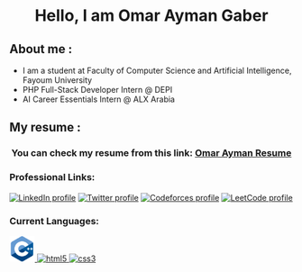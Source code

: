 <h1 align="center">Hello, I am Omar Ayman Gaber</h1>
<h2>About me :</h2>
<ul>
  <li>I am a student at Faculty of Computer Science and Artificial Intelligence, Fayoum University</li>
  <li>PHP Full-Stack Developer Intern @ DEPI</li>
  <li>AI Career Essentials Intern @ ALX Arabia</li>
</ul>
<h2>My resume :</h2>
<h3 align="center">You can check my resume from this link: <a href="https://flowcv.com/resume/lfcw6ipo72">Omar Ayman Resume</a></h3>
<h3 align="left">Professional Links:</h3>
<p align="left">
<a href="https://www.linkedin.com/in/omar-ayman-gaber/" target="_blank"><img align="center" src="https://raw.githubusercontent.com/rahuldkjain/github-profile-readme-generator/master/src/images/icons/Social/linked-in-alt.svg" alt="LinkedIn profile" height="30" width="40" /></a>
<a href="https://x.com/omaraym68287778" target="_blank"><img align="center" src="https://www.iconpacks.net/icons/2/free-twitter-logo-icon-2429-thumb.png" alt="Twitter profile" height="40" width="40" /></a>
<a href="https://codeforces.com/profile/Ammoor-O.A.G" target="_blank"><img align="center" src="https://raw.githubusercontent.com/rahuldkjain/github-profile-readme-generator/master/src/images/icons/Social/codeforces.svg" alt="Codeforces profile" height="40" width="40" /></a>
<a href="https://leetcode.com/u/Omar-Ayman-Gaber/" target="_blank"><img align="center" src="https://raw.githubusercontent.com/rahuldkjain/github-profile-readme-generator/master/src/images/icons/Social/leet-code.svg" alt="LeetCode profile" height="30" width="40" /></a>
</p>

<h3 align="left">Current Languages:</h3>
<p align="left"> <a href="https://raw.githubusercontent.com/devicons/devicon/master/icons/cplusplus/cplusplus-original.svg" target="_blank" rel="noreferrer"> <img src="https://raw.githubusercontent.com/devicons/devicon/master/icons/cplusplus/cplusplus-original.svg" alt="cplusplus" width="45" height="45"/> </a> <a href="https://cdn-icons-png.flaticon.com/512/732/732212.png" target="_blank" rel="noreferrer"> <img src="https://cdn-icons-png.flaticon.com/512/732/732212.png" alt="html5" width="40" height="40"/> </a> <a href="https://cdn.iconscout.com/icon/free/png-256/free-css3-9-1175237.png?f=webp&w=256" target="_blank" rel="noreferrer"> <img src="https://cdn.iconscout.com/icon/free/png-256/free-css3-9-1175237.png?f=webp&w=256" alt="css3" width="40" height="40"/> </a> </p>
